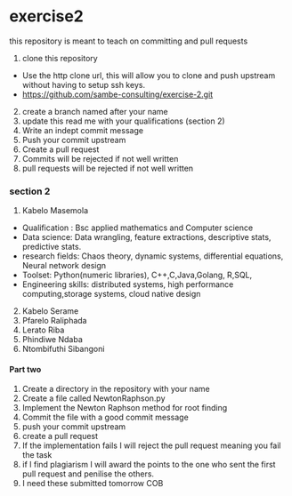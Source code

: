 # exercise2
this repository is meant to teach on committing and pull requests
1. clone this repository 
- Use the http clone url, this will allow you to clone and push upstream without having to setup ssh keys.
- https://github.com/sambe-consulting/exercise-2.git
2. create a branch named after your name
3. update this read me with your qualifications (section 2)
4. Write an indept commit message
5. Push your commit upstream
6. Create a pull request
9. Commits will be rejected if not well written
10. pull requests will be rejected if not well written


### section 2
1. Kabelo Masemola 
- Qualification : Bsc applied mathematics and Computer science
- Data science: Data wrangling, feature extractions, descriptive stats, predictive stats.
- research fields: Chaos theory, dynamic systems, differential equations, Neural network design
- Toolset: Python(numeric libraries), C++,C,Java,Golang, R,SQL,
- Engineering skills: distributed systems, high performance computing,storage systems, cloud native design

2. Kabelo Serame
3. Pfarelo Raliphada
4. Lerato Riba
5. Phindiwe Ndaba
6. Ntombifuthi Sibangoni


#### Part two 
1. Create a directory in the repository with your name
2. Create a file called NewtonRaphson.py
3. Implement the Newton Raphson method for root finding
4. Commit the file with a good commit message
5. push your commit upstream
6. create a pull request
7. If the implementation fails I will reject the pull request meaning you fail the task
8. if I find plagiarism I will award the points to the one who sent the first pull request and penilise the others.
9. I need these submitted tomorrow COB
